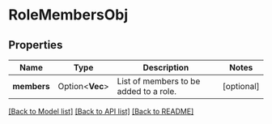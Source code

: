 # RoleMembersObj

## Properties

Name | Type | Description | Notes
------------ | ------------- | ------------- | -------------
**members** | Option<**Vec<String>**> | List of members to be added to a role. | [optional]

[[Back to Model list]](../README.md#documentation-for-models) [[Back to API list]](../README.md#documentation-for-api-endpoints) [[Back to README]](../README.md)


